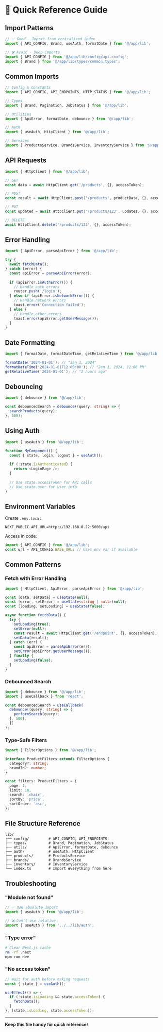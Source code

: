 # 🚀 Quick Reference Guide

## Import Patterns

```typescript
// ✅ Good - Import from centralized index
import { API_CONFIG, Brand, useAuth, formatDate } from '@/app/lib';

// ❌ Avoid - Deep imports
import { API_CONFIG } from '@/app/lib/config/api.config';
import { Brand } from '@/app/lib/types/common.types';
```

## Common Imports

```typescript
// Config & Constants
import { API_CONFIG, API_ENDPOINTS, HTTP_STATUS } from '@/app/lib';

// Types
import { Brand, Pagination, JobStatus } from '@/app/lib';

// Utilities
import { ApiError, formatDate, debounce } from '@/app/lib';

// Auth
import { useAuth, HttpClient } from '@/app/lib';

// Services
import { ProductsService, BrandsService, InventoryService } from '@/app/lib';
```

## API Requests

```typescript
import { HttpClient } from '@/app/lib';

// GET
const data = await HttpClient.get('/products', {}, accessToken);

// POST
const result = await HttpClient.post('/products', productData, {}, accessToken);

// PUT
const updated = await HttpClient.put('/products/123', updates, {}, accessToken);

// DELETE
await HttpClient.delete('/products/123', {}, accessToken);
```

## Error Handling

```typescript
import { ApiError, parseApiError } from '@/app/lib';

try {
  await fetchData();
} catch (error) {
  const apiError = parseApiError(error);
  
  if (apiError.isAuthError()) {
    // Handle auth errors
    router.push('/login');
  } else if (apiError.isNetworkError()) {
    // Handle network errors
    toast.error('Connection failed');
  } else {
    // Handle other errors
    toast.error(apiError.getUserMessage());
  }
}
```

## Date Formatting

```typescript
import { formatDate, formatDateTime, getRelativeTime } from '@/app/lib';

formatDate('2024-01-01'); // "Jan 1, 2024"
formatDateTime('2024-01-01T12:00:00'); // "Jan 1, 2024, 12:00 PM"
getRelativeTime('2024-01-01'); // "2 hours ago"
```

## Debouncing

```typescript
import { debounce } from '@/app/lib';

const debouncedSearch = debounce((query: string) => {
  searchProducts(query);
}, 500);
```

## Using Auth

```typescript
import { useAuth } from '@/app/lib';

function MyComponent() {
  const { state, login, logout } = useAuth();
  
  if (!state.isAuthenticated) {
    return <LoginPage />;
  }
  
  // Use state.accessToken for API calls
  // Use state.user for user info
}
```

## Environment Variables

Create `.env.local`:
```env
NEXT_PUBLIC_API_URL=http://192.168.0.22:5000/api
```

Access in code:
```typescript
import { API_CONFIG } from '@/app/lib';
const url = API_CONFIG.BASE_URL; // Uses env var if available
```

## Common Patterns

### Fetch with Error Handling
```typescript
import { HttpClient, ApiError, parseApiError } from '@/app/lib';

const [data, setData] = useState(null);
const [error, setError] = useState<string | null>(null);
const [loading, setLoading] = useState(false);

async function fetchData() {
  try {
    setLoading(true);
    setError(null);
    const result = await HttpClient.get('/endpoint', {}, accessToken);
    setData(result);
  } catch (err) {
    const apiError = parseApiError(err);
    setError(apiError.getUserMessage());
  } finally {
    setLoading(false);
  }
}
```

### Debounced Search
```typescript
import { debounce } from '@/app/lib';
import { useCallback } from 'react';

const debouncedSearch = useCallback(
  debounce((query: string) => {
    performSearch(query);
  }, 500),
  []
);
```

### Type-Safe Filters
```typescript
import { FilterOptions } from '@/app/lib';

interface ProductFilters extends FilterOptions {
  category?: string;
  brandId?: number;
}

const filters: ProductFilters = {
  page: 1,
  limit: 10,
  search: 'chair',
  sortBy: 'price',
  sortOrder: 'asc',
};
```

## File Structure Reference

```
lib/
├── config/         # API_CONFIG, API_ENDPOINTS
├── types/          # Brand, Pagination, JobStatus
├── utils/          # ApiError, formatDate, debounce
├── auth/           # useAuth, HttpClient
├── products/       # ProductsService
├── brands/         # BrandsService
├── inventory/      # InventoryService
└── index.ts        # Import everything from here
```

## Troubleshooting

### "Module not found"
```typescript
// ✅ Use absolute import
import { useAuth } from '@/app/lib';

// ❌ Don't use relative
import { useAuth } from '../../lib/auth';
```

### "Type error"
```bash
# Clear Next.js cache
rm -rf .next
npm run dev
```

### "No access token"
```typescript
// Wait for auth before making requests
const { state } = useAuth();

useEffect(() => {
  if (!state.isLoading && state.accessToken) {
    fetchData();
  }
}, [state.isLoading, state.accessToken]);
```

---

**Keep this file handy for quick reference!**

